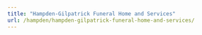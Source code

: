 ```yaml
---
title: "Hampden-Gilpatrick Funeral Home and Services"
url: /hampden/hampden-gilpatrick-funeral-home-and-services/
---
```


